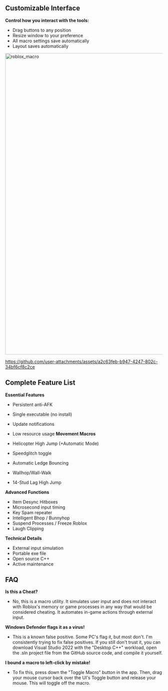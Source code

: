 
## Customizable Interface
**Control how you interact with the tools:**

- Drag buttons to any position
- Resize window to your preference
- All macro settings save automatically
- Layout saves automatically


<img width="1690" height="960" alt="roblox_macro" src="https://github.com/user-attachments/assets/38182eb3-8cfd-4fbe-9368-ee66cfc4d567" />

https://github.com/user-attachments/assets/a2c63feb-b947-4247-802c-34bf6cf8c2ce

## Complete Feature List
**Essential Features**

- Persistent anti-AFK
- Single executable (no install)
- Update notifications
- Low resource usage
**Movement Macros**

- Helicopter High Jump (+Automatic Mode)
- Speedglitch toggle
- Automatic Ledge Bouncing
- Wallhop/Wall-Walk
- 14-Stud Lag High Jump

**Advanced Functions**

- Item Desync Hitboxes
- Microsecond input timing
- Key Spam repeater
- Intelligent Bhop / Bunnyhop
- Suspend Processes / Freeze Roblox
- Laugh Clipping

**Technical Details**

- External input simulation
- Portable exe file
- Open source C++
- Active maintenance

## FAQ
**Is this a Cheat?**
- No, this is a macro utility. It simulates user input and does not interact with Roblox's memory or game processes in any way that would be considered cheating. It automates in-game actions through external input.

**Windows Defender flags it as a virus!**
- This is a known false positive. Some PC's flag it, but most don't. I'm consistently trying to fix false positives. If you still don't trust it, you can download Visual Studio 2022 with the "Desktop C++" workload, open the .sln project file from the GitHub source code, and compile it yourself.

**I bound a macro to left-click by mistake!**
- To fix this, press down the "Toggle Macro" button in the app. Then, drag your mouse cursor back over the UI's Toggle button and release your mouse. This will toggle off the macro.
